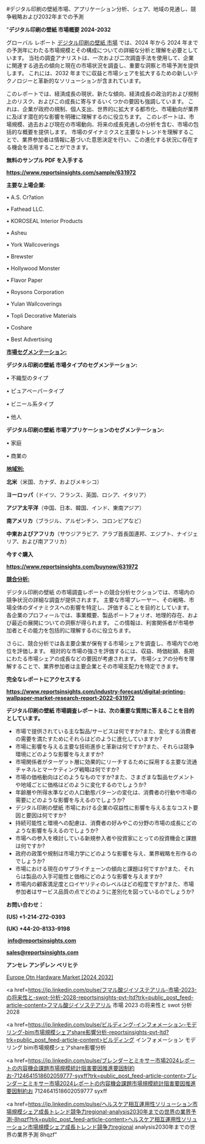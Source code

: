 #デジタル印刷の壁紙市場、アプリケーション分析、シェア、地域の見通し、競争戦略および2032年までの予測

"<strong>デジタル印刷の壁紙 市場概要 2024-2032</strong>

グローバル レポート <a href=https://www.reportsinsights.com/sample/631972>デジタル印刷の壁紙 市場</a> では、2024 年から 2024 年までの予測年にわたる市場規模とその構成についての詳細な分析と理解を必要としています。 当社の調査アナリストは、一次および二次調査手法を使用して、企業に関連する過去の傾向と現在の市場状況を調査し、重要な洞察と市場予測を提供します。 これには、2032 年までに収益と市場シェアを拡大​​するための新しいテクノロジーと革新的なソリューションが含まれています。

このレポートでは、経済成長の現状、新たな傾向、経済成長の政治的および規制上のリスク、およびこの成長に寄与するいくつかの要因も強調しています。 これは、企業が政府の規制、個人支出、世界的に拡大する都市化、市場動向が業界に及ぼす潜在的な影響を明確に理解するのに役立ちます。 このレポートは、市場規模、過去および現在の市場動向、将来の成長見通しの分析を含む、市場の包括的な概要を提供します。 市場のダイナミクスと主要なトレンドを理解することで、業界参加者は情報に基づいた意思決定を行い、この進化する状況に存在する機会を活用することができます。

<strong><b>無料のサンプル PDF を入手する</b></strong>

<a href=https://www.reportsinsights.com/sample/631972><strong><u>https://www.reportsinsights.com/sample/631972</u></strong></a>

<strong>主要な上場企業:</strong>

• A.S. Cr?ation

• Fathead LLC.

• KOROSEAL Interior Products

• Asheu

• York Wallcoverings

• Brewster

• Hollywood Monster

• Flavor Paper

• Roysons Corporation

• Yulan Wallcoverings

• Topli Decorative Materials

• Coshare

• Best Advertising

<strong><u>市場セグメンテーション</u></strong><strong><u>:</u></strong>

<strong>デジタル印刷の壁紙 市場タイプのセグメンテーション:</strong>

• 不織型のタイプ

• ピュアペーパータイプ

• ビニール系タイプ

• 他人

<strong>デジタル印刷の壁紙 市場アプリケーションのセグメンテーション:</strong>

• 家庭

• 商業の

<strong><u>地域別</u></strong><strong><u>:</u></strong>

<strong>北米</strong>（米国、カナダ、およびメキシコ）

<strong>ヨーロッパ</strong>（ドイツ、フランス、英国、ロシア、イタリア）

<strong>アジア太平洋</strong>（中国、日本、韓国、インド、東南アジア）

<strong>南アメリカ</strong>（ブラジル、アルゼンチン、コロンビアなど）

<strong>中東およびアフリカ</strong>（サウジアラビア、アラブ首長国連邦、エジプト、ナイジェリア、および南アフリカ）

<strong>今すぐ購入</strong>

<a href=https://www.reportsinsights.com/buynow/631972><strong><u>https://www.reportsinsights.com/buynow/631972</u></strong></a>

<strong><u>競合分析:</u></strong>

デジタル印刷の壁紙 の市場調査レポートの競合分析セクションでは、市場内の競争状況の詳細な調査が提供されます。 主要な市場プレーヤー、その戦略、市場全体のダイナミクスへの影響を特定し、評価することを目的としています。 各企業のプロフィールでは、事業概要、製品ポートフォリオ、地理的存在、および最近の展開についての洞察が得られます。 この情報は、利害関係者が市場参加者とその能力を包括的に理解するのに役立ちます。

さらに、競合分析では各主要企業が保有する市場シェアを調査し、市場内での地位を評価します。 相対的な市場の強さを評価するには、収益、時価総額、長期にわたる市場シェアの成長などの要因が考慮されます。 市場シェアの分布を理解することで、業界参加者は主要企業とその市場支配力を特定できます。

<strong>完全なレポートにアクセスする</strong>

<a href=https://www.reportsinsights.com/industry-forecast/digital-printing-wallpaper-market-research-report-2022-631972><strong><u><b>https://www.reportsinsights.com/industry-forecast/digital-printing-wallpaper-market-research-report-2022-631972</b></u></strong></a>

<strong><b>デジタル印刷の壁紙 市場調査レポートは、次の重要な質問に答えることを目的としています。</b></strong>
<ul>
  <li>市場で提供されている主な製品/サービスは何ですか?また、変化する消費者の需要を満たすためにそれらはどのように進化していますか?</li>
  <li>市場に影響を与える主要な技術進歩と革新は何ですか?また、それらは競争環境にどのような影響を与えますか?</li>
  <li>市場関係者がターゲット層に効果的にリーチするために採用する主要な流通チャネルとマーケティング戦略は何ですか?</li>
  <li>市場の価格動向はどのようなものですか?また、さまざまな製品セグメントや地域ごとに価格はどのように変化するのでしょうか?</li>
  <li>年齢層や所得水準などの人口動態パターンの変化は、消費者の行動や市場の需要にどのような影響を与えるのでしょうか?</li>
  <li>デジタル印刷の壁紙 市場における企業の収益性に影響を与える主なコスト要因と要因は何ですか?</li>
  <li>持続可能性と環境への配慮は、消費者の好みやこの分野の市場の成長にどのような影響を与えるのでしょうか?</li>
  <li>市場への参入を検討している新規参入者や投資家にとっての投資機会と課題は何ですか?</li>
  <li>政府の政策や規制は市場力学にどのような影響を与え、業界戦略を形作るのでしょうか?</li>
  <li>市場における現在のサプライチェーンの傾向と課題は何ですか?また、それらは製品の入手可能性と価格にどのような影響を与えますか?</li>
  <li>市場内の顧客満足度とロイヤリティのレベルはどの程度ですか?また、市場参加者はサービス品質の点でどのように差別化を図っているのでしょうか?</li>
</ul>
<strong>お問い合わせ：</strong>

<strong>(US) +1-214-272-0393</strong>

<strong>(UK) +44-20-8133-9198</strong>

<strong> </strong><a href=info@reportsinsights.com><strong><u>info@reportsinsights.com</u></strong></a>

<a href=sales@reportsinsights.com><strong><u>sales@reportsinsights.com</u></strong></a>

<strong>アンセレ アンデレン ベリヒテ</strong>

<a href=https://www.linkedin.com/pulse/europe-otn-hardware-markets-strategic-view-pathway-jf0tf/>Europe Otn Hardware Market [2024 2032]</a>

<a href=https://jp.linkedin.com/pulse/フマル酸ジイソステアリル-市場-2023-の将来性と-swot-分析-2028-reportsinsights-pvt-ltd?trk=public_post_feed-article-content>フマル酸ジイソステアリル 市場 2023 の将来性と swot 分析 2028</a>

<a href=https://jp.linkedin.com/pulse/ビルディング-インフォメーション-モデリング-bim市場規模シェアshare影響分析-reportsinsights-pvt-ltd?trk=public_post_feed-article-content>ビルディング インフォメーション モデリング bim市場規模シェアshare影響分析</a>

<a href=https://jp.linkedin.com/pulse/ブレンダーとミキサー市場2024レポートの内容機会課題市場規模統計阻害要因推進要因制約お-7124641518602059777-syxff?trk=public_post_feed-article-content>ブレンダーとミキサー市場2024レポートの内容機会課題市場規模統計阻害要因推進要因制約お 7124641518602059777 syxff</a>

<a href=https://jp.linkedin.com/pulse/ヘルスケア相互運用性ソリューション市場規模シェア成長トレンド競争力regional-analysis2030年までの世界の業界予測-8hqzf?trk=public_post_feed-article-content>ヘルスケア相互運用性ソリューション市場規模シェア成長トレンド競争力regional analysis2030年までの世界の業界予測 8hqzf</a>"
